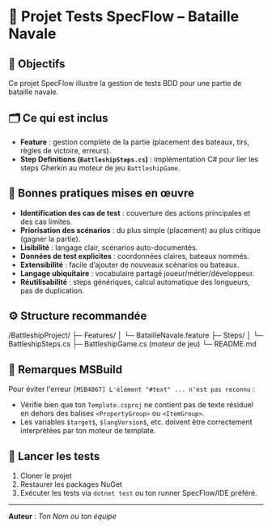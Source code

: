# 🚢 Projet Tests SpecFlow – Bataille Navale

## 📌 Objectifs

Ce projet SpecFlow illustre la gestion de tests BDD pour une partie de bataille navale.

## 🗂️ Ce qui est inclus

- **Feature** : gestion complète de la partie (placement des bateaux, tirs, règles de victoire, erreurs).
- **Step Definitions (`BattleshipSteps.cs`)** : implémentation C# pour lier les steps Gherkin au moteur de jeu `BattleshipGame`.

## 🎯 Bonnes pratiques mises en œuvre

- **Identification des cas de test** : couverture des actions principales et des cas limites.
- **Priorisation des scénarios** : du plus simple (placement) au plus critique (gagner la partie).
- **Lisibilité** : langage clair, scénarios auto-documentés.
- **Données de test explicites** : coordonnées claires, bateaux nommés.
- **Extensibilité** : facile d’ajouter de nouveaux scénarios ou bateaux.
- **Langage ubiquitaire** : vocabulaire partagé joueur/métier/développeur.
- **Réutilisabilité** : steps génériques, calcul automatique des longueurs, pas de duplication.

## ⚙️ Structure recommandée

/BattleshipProject/
├─ Features/
│ └─ BatailleNavale.feature
├─ Steps/
│ └─ BattleshipSteps.cs
├─ BattleshipGame.cs (moteur de jeu)
└─ README.md


## 📝 Remarques MSBuild

Pour éviter l'erreur `[MSB4067] L'élément "#text" ... n'est pas reconnu` :  
- Vérifie bien que ton `Template.csproj` ne contient pas de texte résiduel en dehors des balises `<PropertyGroup>` ou `<ItemGroup>`.
- Les variables `$target$`, `$langVersion$`, etc. doivent être correctement interprétées par ton moteur de template.

## 🚀 Lancer les tests

1. Cloner le projet
2. Restaurer les packages NuGet
3. Exécuter les tests via `dotnet test` ou ton runner SpecFlow/IDE préféré.

---

**Auteur** : *Ton Nom ou ton équipe*